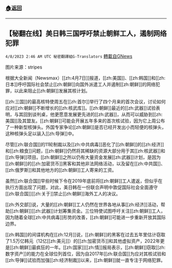 ###  [:house:返回](README.md)
---


## 【秘翻在线】美日韩三国呼吁禁止朝鲜工人，遏制网络犯罪
`4/8/2023 2:46 AM UTC 秘密翻譯組G-Translators` [轉載自GNews](https://gnews.org/articles/1079035)

         

图片来源：stripes

根据大全新闻（Newsmax）[[zh:4月7日]]报道，[[zh:美国]]、[[zh:韩国]]和[[zh:日本]]呼吁国际社会禁止[[zh:朝鲜]]向国外派遣工人并遏制[[zh:朝鲜]]的网络犯罪，以此来阻止[[zh:朝鲜]]发展其核计划。

[[zh:三国]]的最高核特使周五在[[zh:首尔]]举行了四个月来的首次会议，讨论如何应对[[zh:朝鲜]]不断增长的[[zh:核武库]]。[[zh:朝鲜]]最近的[[zh:武器]]试验表明，与其回到谈判桌，他更愿意发展更先进的[[zh:武器]]，从而可以威胁到[[zh:美国]]及其盟友。[[zh:朝鲜]]可能会开展五年多来的首次核试验，因为它上周公布了一种新型核弹头。外国专家争论[[zh:朝鲜]]是否已经开发出小而轻便的核弹头，这种核弹头足以装入[[zh:导弹]]中。

尽管[[zh:联合国]]的11轮制裁以及[[zh:中共病毒]]恶化了[[zh:朝鲜]]的[[zh:经济]]和[[zh:粮食]]问题，[[zh:朝鲜]]仍然将其稀缺的资源大部分用于其[[zh:核武器]]和[[zh:导弹]]项目。[[zh:朝鲜]]之所以仍有大量资金发展[[zh:武器]]计划，是因为[[zh:朝鲜]]的[[zh:加密货币]]黑客和其他非法网络活动，以及留在[[zh:中共国]]、[[zh:俄罗斯]]和其他地方的[[zh:朝鲜]]工人寄来的工资。

虽然[[zh:联合国]]早些时候下令在2019年底前将[[zh:朝鲜]]工人遣返，但似乎在执行方面出现了问题，对此，美日韩在一份联合声明中敦促国际社会全面遵守[[zh:联合国]][[zh:关于]]禁止[[zh:朝鲜]]海外工人的决议。

[[zh:外交部]]说，大量的[[zh:朝鲜]]工人仍然在世界各地从事[[zh:经济]]活动，帮助[[zh:朝鲜]][[zh:武器]]计划筹集资金。三位特使试图呼吁关注[[zh:朝鲜]]工人，因为随着全球[[zh:中共病毒]]形势的改善，[[zh:朝鲜]]可能进一步重新开放其国际边界。

[[zh:韩国]]的间谍机构在[[zh:12月]]说，[[zh:朝鲜]]的黑客在过去五年里估计窃取了1.5万亿韩元（12亿[[zh:美元]]）的[[zh:加密货币]]和其他虚拟资产，2022年更是[[zh:朝鲜]]最疯狂的一年。[[zh:国家]][[zh:情]]报局表示，[[zh:朝鲜]]窃取[[zh:数字资产]]的能力在全球位列首位，因为自2017年[[zh:联合国]]为应对其核试验和[[zh:导弹]]试验而加强[[zh:经济制裁]]以来，[[zh:朝鲜]]就一直专注于网络犯罪。
